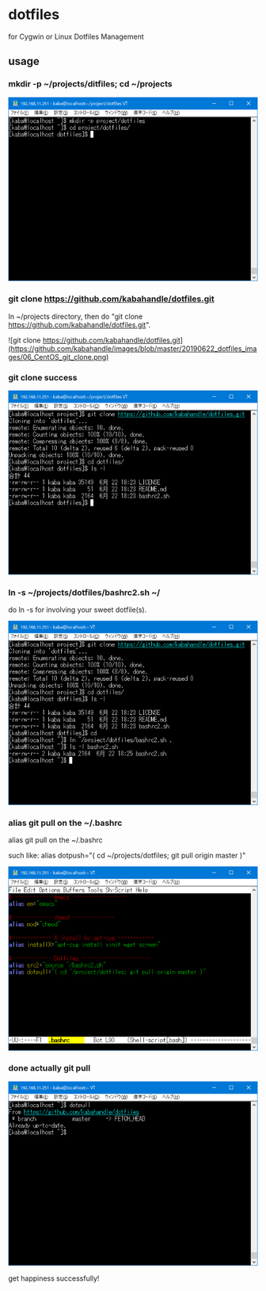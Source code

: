 # dotfiles
for Cygwin or Linux Dotfiles Management

## usage

### mkdir -p ~/projects/ditfiles; cd ~/projects

![mkdir -p ~/projects/ditfiles and cd](https://github.com/kabahandle/images/blob/master/20190622_dotfiles_images/05_CentOS_cd_dotfiles.png)

### git clone https://github.com/kabahandle/dotfiles.git

In ~/projects directory, then do "git clone https://github.com/kabahandle/dotfiles.git".

![git clone https://github.com/kabahandle/dotfiles.git](https://github.com/kabahandle/images/blob/master/20190622_dotfiles_images/06_CentOS_git_clone.png)

### git clone success

![git clone success](https://github.com/kabahandle/images/blob/master/20190622_dotfiles_images/07_git_clone_success.png)

### ln -s ~/projects/dotfiles/bashrc2.sh ~/

do ln -s for involving your sweet dotfile(s).

![ln -s ~/projects/dotfiles/bashrc2.sh ~/](https://github.com/kabahandle/images/blob/master/20190622_dotfiles_images/08_ln_s_dotfiles_bashrc2sh.png)

### alias git pull on the ~/.bashrc

alias git pull on the ~/.bashrc

such like:
alias dotpush="( cd ~/projects/dotfiles; git pull origin master )"

![alias git pull on the ~/.bashrc](https://github.com/kabahandle/images/blob/master/20190622_dotfiles_images/09_src2_bashrc.png)

### done actually git pull

![done actually git pull](https://github.com/kabahandle/images/blob/master/20190622_dotfiles_images/10_dot_pull.png)

get happiness successfully!
